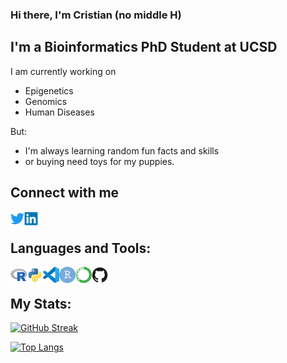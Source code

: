 ### Hi there, I'm Cristian (no middle H)

## I'm a Bioinformatics PhD Student at UCSD 

I am currently working on 
-   Epigenetics
-   Genomics
-   Human Diseases

But:
-   I'm always learning random fun facts and skills
-   or buying need toys for my puppies. 



## Connect with me

[<img align="left" alt="jvelezmagic | Twitter" width="22px" src="https://github.com/devicons/devicon/blob/master/icons/twitter/twitter-original.svg" />][twitter]
[<img align="left" alt="jvelezmagic | LinkedIn" width="22px" src="https://github.com/devicons/devicon/blob/master/icons/linkedin/linkedin-original.svg" />][linkedin]
<br>

## Languages and Tools:

<img align="left" alt="R" width="26px" src="https://raw.githubusercontent.com/github/explore/80688e429a7d4ef2fca1e82350fe8e3517d3494d/topics/r/r.png" />
<img align="left" alt="Python" width="26px" src="https://github.com/devicons/devicon/blob/master/icons/python/python-original.svg" />
<img align="left" alt="Visual Studio Code" width="26px" src="https://github.com/devicons/devicon/blob/master/icons/vscode/vscode-original.svg" />
<img align="left" alt="Rstudio" width="26px" src="https://github.com/devicons/devicon/blob/master/icons/rstudio/rstudio-original.svg" />
<img align="left" alt="Anaconda" width="26px" src="https://github.com/devicons/devicon/blob/master/icons/anaconda/anaconda-original.svg" />
<img align="left" alt="Github" width="26px" src="https://github.com/devicons/devicon/blob/master/icons/github/github-original.svg" />

<br>
 
 ## My Stats:
[![GitHub Streak](https://streak-stats.demolab.com?user=cristian2420&theme=gotham&exclude_days=Sun%2CSat)](https://git.io/streak-stats)

[![Top Langs](https://github-readme-stats.vercel.app/api/top-langs/?username=cristian2420&layout=gotham&theme=vision-friendly-dark)](https://github.com/anuraghazra/github-readme-stats)

 
 
<!-- Abbreviationss -->
[twitter]: https://twitter.com/MeDicenCrix
[linkedin]: https://www.linkedin.com/in/cris-gonzalezcolin/
